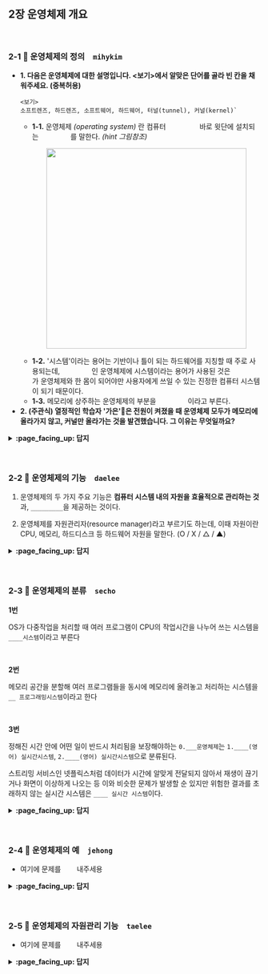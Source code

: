 ## 2장 운영체제 개요

<br>

### 2-1 :fallen_leaf: 운영체제의 정의　`mihykim`
- __1. 다음은 운영체제에 대한 설명입니다. <보기>에서 알맞은 단어를 골라 빈 칸을 채워주세요. (중복허용)__
  ```
  <보기>
  소프트렌즈, 하드렌즈, 소프트웨어, 하드웨어, 터널(tunnel), 커널(kernel)`
  ```
  - __1-1.__ 운영체제 _(operating system)_ 란 컴퓨터 `　　　　　` 바로 윗단에 설치되는 `　　　　　`를 말한다. _(hint 그림참조)_
      <p align="center"><img src="https://user-images.githubusercontent.com/60066472/94353896-f8012200-00b0-11eb-9e8a-e1dc23f711e7.png" width="400"></p>
  - __1-2.__ '시스템'이라는 용어는 기반이나 틀이 되는 하드웨어를 지칭할 때 주로 사용되는데, `　　　　　`인 운영체제에 시스템이라는 용어가 사용된 것은 `　　　　　`가 운영체제와 한 몸이 되어야만 사용자에게 쓰일 수 있는 진정한 컴퓨터 시스템이 되기 때문이다.
  - __1-3.__ 메모리에 상주하는 운영체제의 부분을 `　　　　　`이라고 부른다.
- __2. (주관식) 열정적인 학습자 '가은'👩은 전원이 켜졌을 때 운영체제 모두가 메모리에 올라가지 않고, 커널만 올라가는 것을 발견했습니다. 그 이유는 무엇일까요?__

<details>
<summary> <b> :page_facing_up: 답지 </b>  </summary>
<div markdown="1">
  
- __1. 다음은 운영체제에 대한 설명입니다. <보기>에서 알맞은 단어를 골라 빈 칸을 채워주세요. (중복허용)__
  ```
  <보기> 소프트렌즈, 하드렌즈, 소프트웨어, 하드웨어, 터널(tunnel), 커널(kernel)`
  ```
  - __1-1.__  운영체제(operating system)란 컴퓨터 `하드웨어` 바로 윗단에 설치되는 `소프트웨어`를 말한다.
  - __1-2.__ '시스템'은 주로 기반이 되는 하드웨어를 지칭하는 용어인데, `소프트웨어`인 운영체제에 시스템이라는 용어가 사용된 것은 `하드웨어`가 운영체제와 한 몸이 되어야만 사용자에게 쓰일 수 있는 진정한 컴퓨터 시스템이 되기 때문이다.
  - __1-3.__ 메모리에 상주하는 운영체제의 부분을 `커널`이라고 부른다.
- __2. (주관식) 열정적인 학습자 '가은'👩은 전원이 켜졌을 때 운영체제 모두가 메모리에 올라가지 않고, 커널만 올라가는 것을 발견했습니다. 그 이유는 무엇일까요?__
  - 정답: 한정된 메모리를 효율적으로 사용하기 위해
  - 소프트웨어가 실행되려면 메모리에 그 프로그램이 올라가 있어야 한다. 운영체제 자체도 하나의 소프트트웨어로서 전원이 켜짐과 동시에 메모리에 올라간다. 하지만 운영체제 처럼 규모가 큰 프로그램이 모두 메모리에 올라간다면 한정된 메모리 공간의 낭비가 심할 것이다. 따라서 운영체제 중 항상 필요한 부분만을 전원이 켜짐과 동시에 메모리에 올려놓고 그렇지 않은 부분은 필요할 때 메모리에 올려서 사용하게 된다.

</div>
</details>
<br><br>

### 2-2 :fallen_leaf: 운영체제의 기능　`daelee`

1. 운영체제의 두 가지 주요 기능은 **컴퓨터 시스템 내의 자원을 효율적으로 관리하는 것**과, `_________`을 제공하는 것이다.



2. 운영체제를 자원관리자(resource manager)라고 부르기도 하는데, 이때 자원이란 CPU, 메모리, 하드디스크 등 하드웨어 자원을 말한다. (O / X / △ / ▲)



<details>
<summary> <b> :page_facing_up: 답지 </b>  </summary>
<div markdown="1">
  
1. 운영체제의 두 가지 주요 기능은 **컴퓨터 시스템 내의 자원을 효율적으로 관리하는 것**과, `_________`을 제공하는 것이다.

   > 정답 : 컴퓨터 시스템을 편리하게 사용할 수 있는 환경
   >
   > 컴퓨터의 복잡한 구조를 알지 못해도 **추상화된 인터페이스**를 통해 쉽게 프로그램을 사용할 수 있도록 해준다. 
   >
   > 위 두 가지 주요 기능 외에도, 운영체제는 컴퓨터의 보안 및 보호 기능을 수행한다.

2. 운영체제를 자원관리자(resource manager)라고 부르기도 하는데, 이때 자원이란 CPU, 메모리, 하드디스크 등 하드웨어 자원을 말한다. (O / X / △ / ▲)

   > 정답 : △
   >
   > 운영체제를 자원관리자(resource manager)라고 부르기도 하는데, 이때 자원이란 CPU, 메모리 등 하드웨어 자원뿐 아니라 소프트웨어 자원까지를 말한다

</div>
</details>
<br><br>


### 2-3 :fallen_leaf: 운영체제의 분류　`secho`

**1번**

OS가 다중작업을 처리할 때 여러 프로그램이 CPU의 작업시간을 나누어 쓰는 시스템을 `____시스템`이라고 부른다 

<br>

**2번**

메모리 공간을 분할해 여러 프로그램들을 동시에 메모리에 올려놓고 처리하는 시스템을 `__ 프로그래밍시스템`이라고 한다

<br>

**3번**

정해진 시간 안에 어떤 일이 반드시 처리됨을 보장해야하는 `0.___운영체제`는 `1.____(영어) 실시간시스템`, `2.____(영어) 실시간시스템`으로 분류된다.

스트리밍 서비스인 넷플릭스처럼 데이터가 시간에 알맞게 전달되지 않아서 재생이 끊기거나 화면이 이상하게 나오는 등 이와 비슷한 문제가 발생할 순 있지만 위험한 결과를 초래하지 않는 실시간 시스템은 `____ 실시간 시스템`이다.







<details>
<summary> <b> :page_facing_up: 답지 </b>  </summary>
<div markdown="1">

- 1번 답지.

OS가 다중작업을 처리할 때 여러 프로그램이 **하나의** CPU의 작업시간을 나누어 쓰는 시스템을 `시분할시스템`이라고 부른다 

- 2번 답지

메모리 공간을 분할해 여러 프로그램들을 동시에 메모리에 올려놓고 처리하는 시스템을 `다중 프로그래밍시스템`이라고 한다

- 3번 답지

정해진 시간 안에 어떤 일이 반드시 처리됨을 보장해야하는 `0. 실시간 운영체제`는 `1.hard (영어) 실시간시스템`, `2.soft (영어) 실시간시스템`으로 분류된다.

 스트리밍 서비스인 넷플릭스처럼 데이터가 시간에 알맞게 전달되지 않아서 재생이 끊기거나 화면이 이상하게 나오는 등 이와 비슷한 문제가 발생할 순 있지만 위험한 결과를 초래하지 않는 실시간 시스템은 `soft 실시간 시스템`이다.



</div>
</details>
<br><br>

### 2-4 :fallen_leaf: 운영체제의 예　`jehong`

- 여기에 문제를 `　　` 내주세용

<details>
<summary> <b> :page_facing_up: 답지 </b>  </summary>
<div markdown="1">
  
- 답지는 문제와 똑같은 형식으로 작성해주세요!
- e.g. 여기에 문제를 `(자유롭게)` 내주세요

</div>
</details>
<br><br>

### 2-5 :fallen_leaf: 운영체제의 자원관리 기능　`taelee`

- 여기에 문제를 `　　` 내주세용

<details>
<summary> <b> :page_facing_up: 답지 </b>  </summary>
<div markdown="1">
  
- 답지는 문제와 똑같은 형식으로 작성해주세요!
- e.g. 여기에 문제를 `(자유롭게)` 내주세요

</div>
</details>
<br><br>
